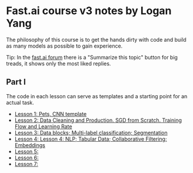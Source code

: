 # Fast.ai course v3 notes by Logan Yang

The philosophy of this course is to get the hands dirty with code and build as many models as possible to gain experience.

Tip: In the [fast.ai forum](https://forums.fast.ai/latest) there is a "Summarize this topic" button for big treads, it shows only the most liked replies.

## Part I

The code in each lesson can serve as templates and a starting point for an actual task.

- [Lesson 1: Pets, CNN template](./lesson1.md)
- [Lesson 2: Data Cleaning and Production. SGD from Scratch. Training Flow and Learning Rate](./lesson2.md)
- [Lesson 3: Data blocks; Multi-label classification; Segmentation](./lesson3.md)
- [Lesson 4: Lesson 4: NLP; Tabular Data; Collaborative Filtering; Embeddings](./lesson4.md)
- [Lesson 5: ](./lesson5.md)
- [Lesson 6: ](./lesson6.md)
- [Lesson 7: ](./lesson7.md)

